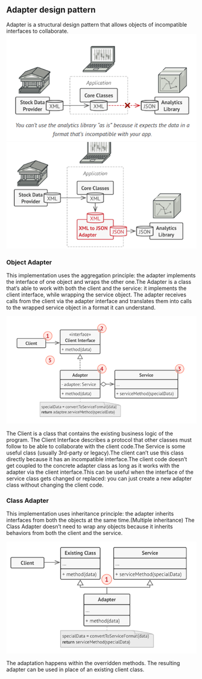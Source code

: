 ## Adapter design pattern

Adapter is a structural design pattern that allows objects of incompatible interfaces to collaborate.
![alt text](media/image.png) ![alt text](media/image-1.png)

### Object Adapter
This implementation uses the aggregation principle: the adapter implements the interface of one object and wraps the  other one.The Adapter is a class that’s able to work with both the client and the service: it implements the client interface, while wrapping the service object. The adapter receives calls from the client via the adapter interface and translates them into calls to the wrapped service object in a format it can understand.

![alt text](media/image-3.png)

 The Client is a class that contains the existing business logic of the program. The Client Interface describes a protocol that other classes must follow to be able to collaborate with the client code.The Service is some useful class (usually 3rd-party or legacy).The client can’t use this class directly because it has an incompatible interface.The client code doesn’t get coupled to the concrete adapter class as long as it works with the adapter via the client interface.This can be useful when the interface of the service class gets changed or replaced: you can just create a new adapter class without changing the client code.

### Class Adapter
This implementation uses inheritance principle: the adapter inherits interfaces from both the objects at the same time.(Multiple inheritance)
The Class Adapter doesn’t need to wrap any objects because it inherits behaviors from both the client and the service.

![alt text](media/image-4.png)

The adaptation happens within the overridden methods. The resulting adapter can be used in place of an existing client class.